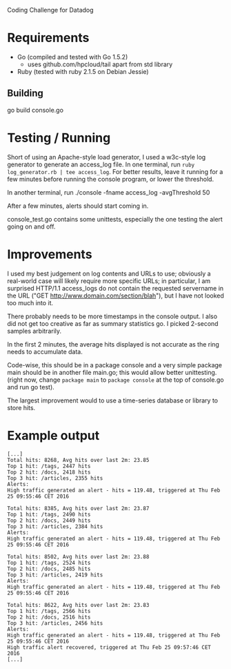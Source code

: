 Coding Challenge for Datadog

# Requirements

- Go (compiled and tested with Go 1.5.2)
  - uses github.com/hpcloud/tail apart from std library
- Ruby (tested with ruby 2.1.5 on Debian Jessie)

## Building

go build console.go

# Testing / Running

Short of using an Apache-style load generator, I used a w3c-style log
generator to generate an access_log file. In one terminal, run `ruby
log_generator.rb | tee access_log`. For better results, leave it
running for a few minutes before running the console program, or lower
the threshold.

In another terminal, run ./console -fname access_log -avgThreshold 50

After a few minutes, alerts should start coming in.

console_test.go contains some unittests, especially the one testing
the alert going on and off.

# Improvements

I used my best judgement on log contents and URLs to use; obviously a
real-world case will likely require more specific URLs; in particular,
I am surprised HTTP/1.1 access_logs do not contain the requested
servername in the URL ("GET http://www.domain.com/section/blah"), but
I have not looked too much into it.

There probably needs to be more timestamps in the console output. I
also did not get too creative as far as summary statistics go. I
picked 2-second samples arbitrarily.

In the first 2 minutes, the average hits displayed is not accurate as
the ring needs to accumulate data.

Code-wise, this should be in a package console and a very simple
package main should be in another file main.go; this would allow
better unittesting. (right now, change `package main` to `package
console` at the top of console.go and run go test).

The largest improvement would to use a time-series database or library
to store hits.

# Example output

```
[...]
Total hits: 8268, Avg hits over last 2m: 23.85
Top 1 hit: /tags, 2447 hits
Top 2 hit: /docs, 2418 hits
Top 3 hit: /articles, 2355 hits
Alerts:
High traffic generated an alert - hits = 119.48, triggered at Thu Feb 25 09:55:46 CET 2016

Total hits: 8385, Avg hits over last 2m: 23.87
Top 1 hit: /tags, 2490 hits
Top 2 hit: /docs, 2449 hits
Top 3 hit: /articles, 2384 hits
Alerts:
High traffic generated an alert - hits = 119.48, triggered at Thu Feb 25 09:55:46 CET 2016

Total hits: 8502, Avg hits over last 2m: 23.88
Top 1 hit: /tags, 2524 hits
Top 2 hit: /docs, 2485 hits
Top 3 hit: /articles, 2419 hits
Alerts:
High traffic generated an alert - hits = 119.48, triggered at Thu Feb 25 09:55:46 CET 2016

Total hits: 8622, Avg hits over last 2m: 23.83
Top 1 hit: /tags, 2566 hits
Top 2 hit: /docs, 2516 hits
Top 3 hit: /articles, 2456 hits
Alerts:
High traffic generated an alert - hits = 119.48, triggered at Thu Feb 25 09:55:46 CET 2016
High traffic alert recovered, triggered at Thu Feb 25 09:57:46 CET 2016
[...]
```